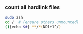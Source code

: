 ### count all hardlink files
```sh
sudo zsh
cd /  # (ensure others unmounted)
(){echo $#} **/*(NDl+1^/)
```
